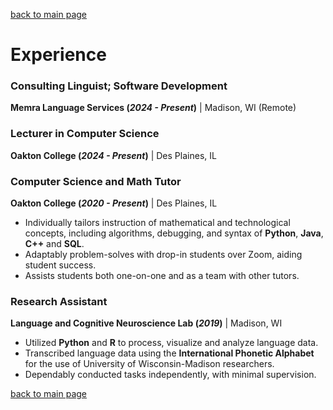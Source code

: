 [back to main page](./)

# Experience

### Consulting Linguist; Software Development
**Memra Language Services (_2024 - Present_)** | Madison, WI (Remote)

### Lecturer in Computer Science
**Oakton College (_2024 - Present_)** | Des Plaines, IL

### Computer Science and Math Tutor
**Oakton College (_2020 - Present_)** | Des Plaines, IL

- Individually tailors instruction of mathematical and technological concepts, including algorithms, debugging, and syntax of **Python**, **Java**, **C++** and **SQL**.
- Adaptably problem-solves with drop-in students over Zoom, aiding student success.
- Assists students both one-on-one and as a team with other tutors.

### Research Assistant
**Language and Cognitive Neuroscience Lab (_2019_)** | Madison, WI

- Utilized **Python** and **R** to process, visualize and analyze language data.
- Transcribed language data using the **International Phonetic Alphabet** for the use of University of Wisconsin-Madison researchers.
- Dependably conducted tasks independently, with minimal supervision.

[back to main page](./)
